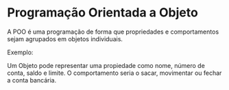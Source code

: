 # Programação Orientada a Objeto

A POO é uma programação de forma que propriedades e comportamentos sejam agrupados em objetos individuais.

Exemplo:

Um Objeto pode representar uma propiedade como nome, número de conta, saldo e limite. O comportamento seria o sacar, movimentar ou fechar a conta bancária.


